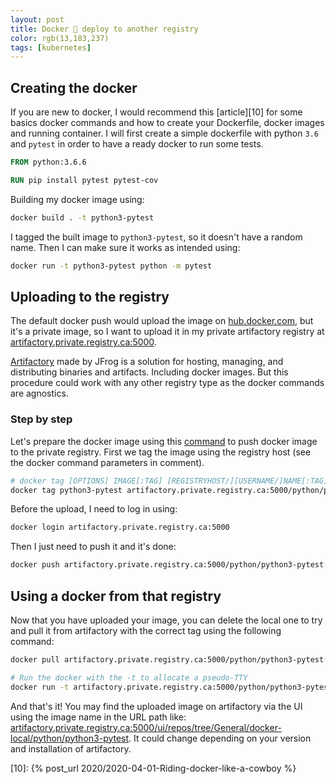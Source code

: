 ```yaml
---
layout: post
title: Docker 🐳 deploy to another registry
color: rgb(13,183,237)
tags: [kubernetes]
---
```


## Creating the docker

If you are new to docker, I would recommend this [article][10] for some basics docker commands and how to create your
Dockerfile, docker images and running container.
I will first create a simple dockerfile with python `3.6` and `pytest` in order to have a ready docker to run some tests.

```dockerfile
FROM python:3.6.6

RUN pip install pytest pytest-cov
```

Building my docker image using:

```bash
docker build . -t python3-pytest
```

I tagged the built image to `python3-pytest`, so it doesn't have a random name.
Then I can make sure it works as intended using:

```bash
docker run -t python3-pytest python -m pytest
```

## Uploading to the registry

The default docker push would upload the image on [hub.docker.com][4], but it's a private image, so I want to upload it 
in my private artifactory registry at [artifactory.private.registry.ca:5000][2].

[Artifactory][3] made by JFrog is a solution for hosting, managing, and distributing binaries and artifacts. Including
docker images. But this procedure could work with any other registry type as the docker commands are agnostics.

### Step by step

Let's prepare the docker image using this [command][1] to push docker image to the private registry.
First we tag the image using the registry host (see the docker command parameters in comment).

```bash
# docker tag [OPTIONS] IMAGE[:TAG] [REGISTRYHOST/][USERNAME/]NAME[:TAG]
docker tag python3-pytest artifactory.private.registry.ca:5000/python/python3-pytest:1
```

Before the upload, I need to log in using:

```bash
docker login artifactory.private.registry.ca:5000
```

Then I just need to push it and it's done:

```bash
docker push artifactory.private.registry.ca:5000/python/python3-pytest:1
```

## Using a docker from that registry

Now that you have uploaded your image, you can delete the local one to try and pull it from artifactory with the correct
tag using the following command:

```bash
docker pull artifactory.private.registry.ca:5000/python/python3-pytest:1

# Run the docker with the -t to allocate a pseudo-TTY
docker run -t artifactory.private.registry.ca:5000/python/python3-pytest:1
```

And that's it! You may find the uploaded image on artifactory via the UI using the image name in the URL path like:
[artifactory.private.registry.ca:5000/ui/repos/tree/General/docker-local/python/python3-pytest][5]. It could change
depending on your version and installation of artifactory.

[1]: https://stackoverflow.com/questions/28349392/how-to-push-a-docker-image-to-a-private-repository
[2]: artifactory.private.registry.ca:5000
[3]: https://jfrog.com/artifactory/
[4]: https://hub.docker.com
[5]: artifactory.private.registry.ca:5000/ui/repos/tree/General/docker-local/python/python3-pytest
[10]: {% post_url 2020/2020-04-01-Riding-docker-like-a-cowboy %}
